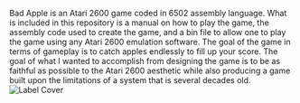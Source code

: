 Bad Apple is an Atari 2600 game coded in 6502 assembly language. What is included in this repository is a manual on how to play the game, the assembly code used to create the game, and a bin file to allow one to play the game using any Atari 2600 emulation software. The goal of the game in terms of gameplay is to catch apples endlessly to fill up your score. The goal of what I wanted to accomplish from designing the game is to be as faithful as possible to the Atari 2600 aesthetic while also producing a game built upon the limitations of a system that is several decades old.
![Label Cover](https://github.com/PersonaUnknown/BadApple_2600/assets/69654548/33461fd9-e8c2-47c7-b06e-c8802577d3f4)
